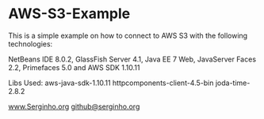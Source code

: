 # AWS-S3-Example
This is a simple example on how to connect to AWS S3 with the following technologies:

NetBeans IDE 8.0.2, GlassFish Server 4.1, Java EE 7 Web, JavaServer Faces 2.2, Primefaces 5.0 and AWS SDK 1.10.11

Libs Used:
aws-java-sdk-1.10.11
httpcomponents-client-4.5-bin
joda-time-2.8.2

www.Serginho.org github@serginho.org
